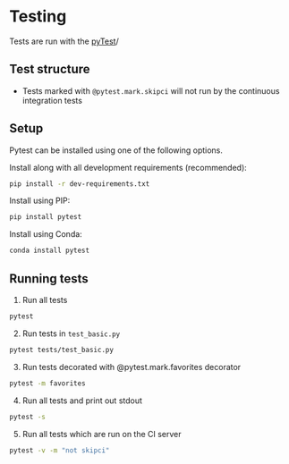 # Testing

Tests are run with the [pyTest](pytest.org)/

## Test structure

- Tests marked with `@pytest.mark.skipci` will not run by the continuous integration tests

## Setup

Pytest can be installed using one of the following options.

Install along with all development requirements (recommended):
```sh
pip install -r dev-requirements.txt
```
Install using PIP:
```sh
pip install pytest
```
Install using Conda:
```sh
conda install pytest
```

## Running tests

1. Run all tests
```sh
pytest
```

2. Run tests in `test_basic.py`
```sh
pytest tests/test_basic.py
```

3. Run tests decorated with @pytest.mark.favorites decorator
```sh
pytest -m favorites
```

4. Run all tests and print out stdout
```sh
pytest -s
```

5. Run all tests which are run on the CI server
```sh
pytest -v -m "not skipci"
```
